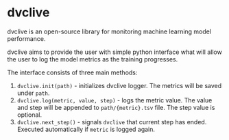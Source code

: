 # dvclive
dvclive is an open-source library for monitoring machine learning model performance.

dvclive aims to provide the user with simple python interface what will allow the
user to log the model metrics as the training progresses.

The interface consists of three main methods:
1. `dvclive.init(path)` - initializes dvclive logger. The metrics will be saved under `path`.
2. `dvclive.log(metric, value, step)` - logs the metric value. The value and step will be appended to `path/{metric}.tsv` file. The step value is optional.
3. `dvclive.next_step()` - signals `dvclive` that current step has ended. Executed automatically if `metric` is logged again.
